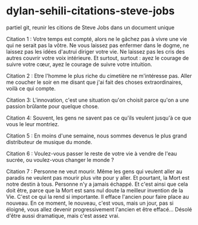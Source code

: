 # dylan-sehili-citations-steve-jobs
partiel git, reunir les citions de Steve Jobs dans un document unique 

Citation 1 : Votre temps est compté, alors ne le gâchez pas à vivre une vie qui ne serait pas la vôtre. Ne vous laissez pas enfermer dans le dogme, ne laissez pas les idées d'autrui diriger votre vie. Ne laissez pas les cris des autres couvrir votre voix intérieure. Et surtout, surtout : ayez le courage de suivre votre cœur, ayez le courage de suivre votre intuition.

Citation 2 : Etre l'homme le plus riche du cimetière ne m'intéresse pas. Aller me coucher le soir en me disant que j'ai fait des choses extraordinaires, voilà ce qui compte.

Citation 3: L'innovation, c'est une situation qu'on choisit parce qu'on a une passion brûlante pour quelque chose.

Citation 4: Souvent, les gens ne savent pas ce qu'ils veulent jusqu'à ce que vous le leur montriez. 

Citation 5 : En moins d'une semaine, nous sommes devenus le plus grand distributeur de musique du monde.

Citation 6 : Voulez-vous passer le reste de votre vie à vendre de l'eau sucrée, ou voulez-vous changer le monde ?

Citation 7 : Personne ne veut mourir. Même les gens qui veulent aller au paradis ne veulent pas mourir plus vite pour y aller. Et pourtant, la Mort est notre destin à tous. Personne n'y a jamais échappé. Et c'est ainsi que cela doit être, parce que la Mort est sans nul doute la meilleur invention de la Vie. C'est ce qui la rend si importante. Il efface l'ancien pour faire place au nouveau. En ce moment, le nouveau, c'est vous, mais un jour, pas si éloigné, vous allez devenir progressivement l'ancien et être effacé... Désolé d'être aussi dramatique, mais c'est assez vrai.
